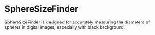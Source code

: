 # SphereSizeFinder
SphereSizeFinder is designed for accurately measuring the diameters of spheres in digital images, especially with black background. 
